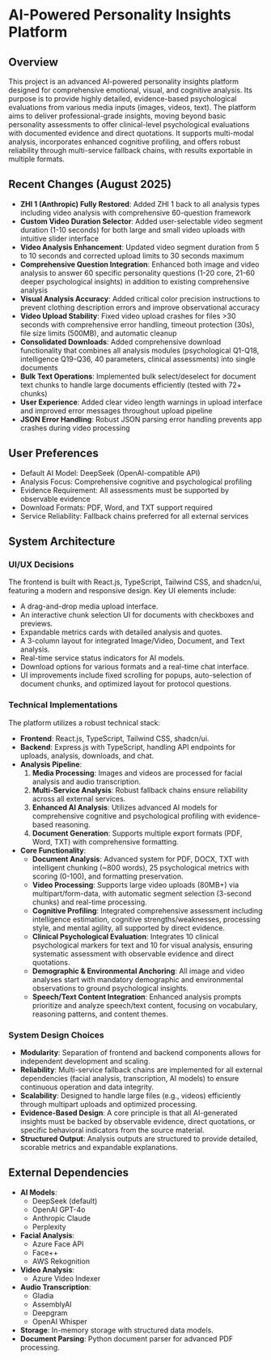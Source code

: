 # AI-Powered Personality Insights Platform

## Overview
This project is an advanced AI-powered personality insights platform designed for comprehensive emotional, visual, and cognitive analysis. Its purpose is to provide highly detailed, evidence-based psychological evaluations from various media inputs (images, videos, text). The platform aims to deliver professional-grade insights, moving beyond basic personality assessments to offer clinical-level psychological evaluations with documented evidence and direct quotations. It supports multi-modal analysis, incorporates enhanced cognitive profiling, and offers robust reliability through multi-service fallback chains, with results exportable in multiple formats.

## Recent Changes (August 2025)
- **ZHI 1 (Anthropic) Fully Restored**: Added ZHI 1 back to all analysis types including video analysis with comprehensive 60-question framework
- **Custom Video Duration Selector**: Added user-selectable video segment duration (1-10 seconds) for both large and small video uploads with intuitive slider interface
- **Video Analysis Enhancement**: Updated video segment duration from 5 to 10 seconds and corrected upload limits to 30 seconds maximum
- **Comprehensive Question Integration**: Enhanced both image and video analysis to answer 60 specific personality questions (1-20 core, 21-60 deeper psychological insights) in addition to existing comprehensive analysis
- **Visual Analysis Accuracy**: Added critical color precision instructions to prevent clothing description errors and improve observational accuracy
- **Video Upload Stability**: Fixed video upload crashes for files >30 seconds with comprehensive error handling, timeout protection (30s), file size limits (500MB), and automatic cleanup
- **Consolidated Downloads**: Added comprehensive download functionality that combines all analysis modules (psychological Q1-Q18, intelligence Q19-Q36, 40 parameters, clinical assessments) into single documents
- **Bulk Text Operations**: Implemented bulk select/deselect for document text chunks to handle large documents efficiently (tested with 72+ chunks)
- **User Experience**: Added clear video length warnings in upload interface and improved error messages throughout upload pipeline
- **JSON Error Handling**: Robust JSON parsing error handling prevents app crashes during video processing

## User Preferences
- Default AI Model: DeepSeek (OpenAI-compatible API)
- Analysis Focus: Comprehensive cognitive and psychological profiling
- Evidence Requirement: All assessments must be supported by observable evidence
- Download Formats: PDF, Word, and TXT support required
- Service Reliability: Fallback chains preferred for all external services

## System Architecture

### UI/UX Decisions
The frontend is built with React.js, TypeScript, Tailwind CSS, and shadcn/ui, featuring a modern and responsive design. Key UI elements include:
- A drag-and-drop media upload interface.
- An interactive chunk selection UI for documents with checkboxes and previews.
- Expandable metrics cards with detailed analysis and quotes.
- A 3-column layout for integrated Image/Video, Document, and Text analysis.
- Real-time service status indicators for AI models.
- Download options for various formats and a real-time chat interface.
- UI improvements include fixed scrolling for popups, auto-selection of document chunks, and optimized layout for protocol questions.

### Technical Implementations
The platform utilizes a robust technical stack:
- **Frontend**: React.js, TypeScript, Tailwind CSS, shadcn/ui.
- **Backend**: Express.js with TypeScript, handling API endpoints for uploads, analysis, downloads, and chat.
- **Analysis Pipeline**:
    1.  **Media Processing**: Images and videos are processed for facial analysis and audio transcription.
    2.  **Multi-Service Analysis**: Robust fallback chains ensure reliability across all external services.
    3.  **Enhanced AI Analysis**: Utilizes advanced AI models for comprehensive cognitive and psychological profiling with evidence-based reasoning.
    4.  **Document Generation**: Supports multiple export formats (PDF, Word, TXT) with comprehensive formatting.
- **Core Functionality**:
    -   **Document Analysis**: Advanced system for PDF, DOCX, TXT with intelligent chunking (~800 words), 25 psychological metrics with scoring (0-100), and formatting preservation.
    -   **Video Processing**: Supports large video uploads (80MB+) via multipart/form-data, with automatic segment selection (3-second chunks) and real-time processing.
    -   **Cognitive Profiling**: Integrated comprehensive assessment including intelligence estimation, cognitive strengths/weaknesses, processing style, and mental agility, all supported by direct evidence.
    -   **Clinical Psychological Evaluation**: Integrates 10 clinical psychological markers for text and 10 for visual analysis, ensuring systematic assessment with observable evidence and direct quotations.
    -   **Demographic & Environmental Anchoring**: All image and video analyses start with mandatory demographic and environmental observations to ground psychological insights.
    -   **Speech/Text Content Integration**: Enhanced analysis prompts prioritize and analyze speech/text content, focusing on vocabulary, reasoning patterns, and content themes.

### System Design Choices
- **Modularity**: Separation of frontend and backend components allows for independent development and scaling.
- **Reliability**: Multi-service fallback chains are implemented for all external dependencies (facial analysis, transcription, AI models) to ensure continuous operation and data integrity.
- **Scalability**: Designed to handle large files (e.g., videos) efficiently through multipart uploads and optimized processing.
- **Evidence-Based Design**: A core principle is that all AI-generated insights must be backed by observable evidence, direct quotations, or specific behavioral indicators from the source material.
- **Structured Output**: Analysis outputs are structured to provide detailed, scorable metrics and expandable explanations.

## External Dependencies
- **AI Models**:
    -   DeepSeek (default)
    -   OpenAI GPT-4o
    -   Anthropic Claude
    -   Perplexity
-   **Facial Analysis**:
    -   Azure Face API
    -   Face++
    -   AWS Rekognition
-   **Video Analysis**:
    -   Azure Video Indexer
-   **Audio Transcription**:
    -   Gladia
    -   AssemblyAI
    -   Deepgram
    -   OpenAI Whisper
-   **Storage**: In-memory storage with structured data models.
-   **Document Parsing**: Python document parser for advanced PDF processing.
